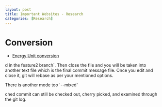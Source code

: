 ```yaml
---
layout: post
title: Important Websites - Research
categories: [Research] 
---
```


# Conversion

- [Energy Unit conversion]({{site.baseurl}}/assets/files/energy_convert.html)



























































d in the feature2 branch`. Then close the file and you will be taken into another text file which is the final commit message file. Once you edit and close it, git will rebase as per your mentioned options. 


























 There is another mode too '--mixed'































ched commit can still be checked out, cherry picked, and examined through the git log.


